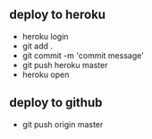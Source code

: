 ## deploy to heroku
- heroku login
- git add .
- git commit -m 'commit message'
- git push heroku master
- heroku open

## deploy to github
- git push origin master
